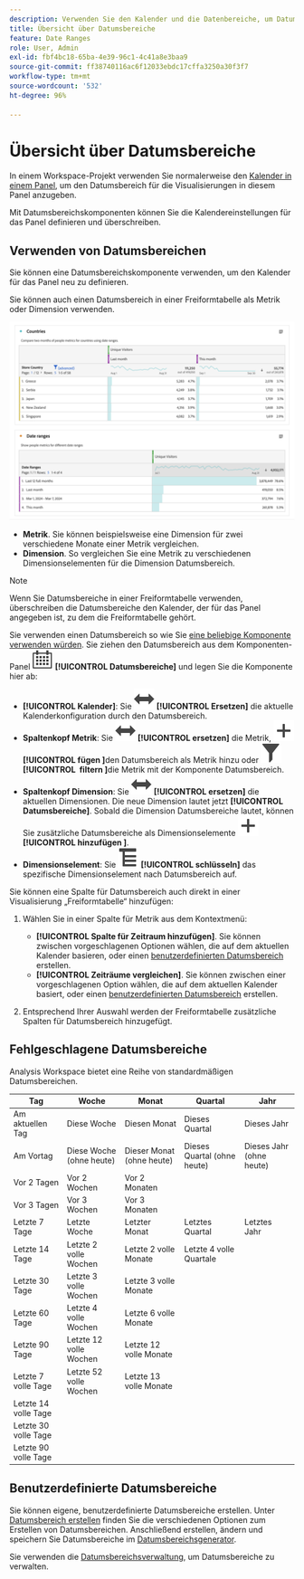 ```yaml
---
description: Verwenden Sie den Kalender und die Datenbereiche, um Datumsbereiche in Analysis Workspace anzugeben.
title: Übersicht über Datumsbereiche
feature: Date Ranges
role: User, Admin
exl-id: fbf4bc18-65ba-4e39-96c1-4c41a8e3baa9
source-git-commit: ff38740116ac6f12033ebdc17cffa3250a30f3f7
workflow-type: tm+mt
source-wordcount: '532'
ht-degree: 96%

---
```



# Übersicht über Datumsbereiche

In einem Workspace-Projekt verwenden Sie normalerweise den [Kalender in einem Panel](/help/analyze/analysis-workspace/c-panels/panels.md#calendar), um den Datumsbereich für die Visualisierungen in diesem Panel anzugeben.

Mit Datumsbereichskomponenten können Sie die Kalendereinstellungen für das Panel definieren und überschreiben.


## Verwenden von Datumsbereichen

Sie können eine Datumsbereichskomponente verwenden, um den Kalender für das Panel neu zu definieren.

Sie können auch einen Datumsbereich in einer Freiformtabelle als Metrik oder Dimension verwenden.

![Nutzung von Datumsbereich](assets/date-ranges-usage.png)

- **Metrik**. Sie können beispielsweise eine Dimension für zwei verschiedene Monate einer Metrik vergleichen.
- **Dimension**. So vergleichen Sie eine Metrik zu verschiedenen Dimensionselementen für die Dimension Datumsbereich.

>[!NOTE]
>
>Wenn Sie Datumsbereiche in einer Freiformtabelle verwenden, überschreiben die Datumsbereiche den Kalender, der für das Panel angegeben ist, zu dem die Freiformtabelle gehört.
>

Sie verwenden einen Datumsbereich so wie Sie [eine beliebige Komponente verwenden würden](/help/analyze/analysis-workspace/components/analysis-workspace-components.md#analysis-workspace-components). Sie ziehen den Datumsbereich aus dem Komponenten-Panel ![Kalender](/help/assets/icons/Calendar.svg) **[!UICONTROL Datumsbereiche]** und legen Sie die Komponente hier ab:

- **[!UICONTROL Kalender]**: Sie ![Wechseln](/help/assets/icons/Switch.svg) **[!UICONTROL Ersetzen]** die aktuelle Kalenderkonfiguration durch den Datumsbereich.
- **Spaltenkopf Metrik**: Sie ![Switch](/help/assets/icons/Switch.svg) **[!UICONTROL ersetzen]** die Metrik, ![Add](/help/assets/icons/Add.svg)**[!UICONTROL fügen &#x200B;]**&#x200B;den Datumsbereich als Metrik hinzu oder ![Filter](/help/assets/icons/Filter.svg)**[!UICONTROL &#x200B; filtern &#x200B;]**&#x200B;die Metrik mit der Komponente Datumsbereich.
- **Spaltenkopf Dimension**: Sie ![Wechseln](/help/assets/icons/Switch.svg) **[!UICONTROL ersetzen]** die aktuellen Dimensionen. Die neue Dimension lautet jetzt **[!UICONTROL Datumsbereiche]**. Sobald die Dimension Datumsbereiche lautet, können Sie zusätzliche Datumsbereiche als Dimensionselemente ![Hinzufügen](/help/assets/icons/Add.svg)**[!UICONTROL hinzufügen &#x200B;]**.
- **Dimensionselement**: Sie ![Aufschlüsselung](/help/assets/icons/Breakdown.svg) **[!UICONTROL schlüsseln]** das spezifische Dimensionselement nach Datumsbereich auf.

Sie können eine Spalte für Datumsbereich auch direkt in einer Visualisierung „Freiformtabelle“ hinzufügen:

1. Wählen Sie in einer Spalte für Metrik aus dem Kontextmenü:

   - **[!UICONTROL Spalte für Zeitraum hinzufügen]**. Sie können zwischen vorgeschlagenen Optionen wählen, die auf dem aktuellen Kalender basieren, oder einen [benutzerdefinierten Datumsbereich](#custom-date-ranges) erstellen.
   - **[!UICONTROL Zeiträume vergleichen]**. Sie können zwischen einer vorgeschlagenen Option wählen, die auf dem aktuellen Kalender basiert, oder einen [benutzerdefinierten Datumsbereich](#custom-date-ranges) erstellen.

1. Entsprechend Ihrer Auswahl werden der Freiformtabelle zusätzliche Spalten für Datumsbereich hinzugefügt.

## Fehlgeschlagene Datumsbereiche

Analysis Workspace bietet eine Reihe von standardmäßigen Datumsbereichen.


| Tag | Woche | Monat | Quartal | Jahr |
|---|---|---|---|---|
| Am aktuellen Tag | Diese Woche | Diesen Monat | Dieses Quartal | Dieses Jahr |
| Am Vortag | Diese Woche (ohne heute) | Dieser Monat (ohne heute) | Dieses Quartal (ohne heute) | Dieses Jahr (ohne heute) |
| Vor 2 Tagen | Vor 2 Wochen | Vor 2 Monaten |   |  |
| Vor 3 Tagen | Vor 3 Wochen | Vor 3 Monaten |  | |
| Letzte 7 Tage | Letzte Woche | Letzter Monat | Letztes Quartal | Letztes Jahr |
| Letzte 14 Tage | Letzte 2 volle Wochen | Letzte 2 volle Monate | Letzte 4 volle Quartale | |
| Letzte 30 Tage | Letzte 3 volle Wochen | Letzte 3 volle Monate | | |
| Letzte 60 Tage | Letzte 4 volle Wochen | Letzte 6 volle Monate | | |
| Letzte 90 Tage | Letzte 12 volle Wochen | Letzte 12 volle Monate | | |
| Letzte 7 volle Tage | Letzte 52 volle Wochen | Letzte 13 volle Monate | | |
| Letzte 14 volle Tage | | | | |
| Letzte 30 volle Tage | | | | |
| Letzte 90 volle Tage | | | | |

<table style="table-layout:fixed">

## Benutzerdefinierte Datumsbereiche

Sie können eigene, benutzerdefinierte Datumsbereiche erstellen. Unter [Datumsbereich erstellen](create.md) finden Sie die verschiedenen Optionen zum Erstellen von Datumsbereichen. Anschließend erstellen, ändern und speichern Sie Datumsbereiche im [Datumsbereichsgenerator](create.md#date-range-builder).

Sie verwenden die [Datumsbereichsverwaltung](manage.md), um Datumsbereiche zu verwalten.



<!--
# Calendar and date ranges overview {#date-range}

>[!CONTEXTUALHELP]
>id="components_dateranges_endtime"
>title="End time"
>abstract="End times always include 59 seconds."



In the calendar, you can specify dates and date ranges, or select a preset.


>[!BEGINSHADEBOX]

See ![VideoCheckedOut](/help/assets/icons/VideoCheckedOut.svg) [Calendar and date ranges overview](https://video.tv.adobe.com/v/23973?quality=12&learn=on){target="_blank"} for a demo video.

>[!ENDSHADEBOX]


Calendar selections apply at the panel level, but you have the option to apply them to all panels. When you click a date range in Workspace, the interface displays the current calendar month and the previous calendar month. You can adjust these two calendars by clicking the right and left arrows in each respective upper corner.

![Calendar](assets/aw_calendar2.png){width="60%"} 

## Select and apply date ranges {#select-apply}

The first click on a calendar starts a date range selection. The second click completes a date range selection, which becomes highlighted. If the `Shift` key is held down (or right-click is used), it appends to the currently selected range.

You can also drag dates (and time dimensions) into a Workspace project. You can select specific days, weeks, months, years, or a rolling date.

[Using Date Ranges and Calendar in Analysis Workspace](https://experienceleague.adobe.com/docs/analytics-learn/tutorials/analysis-workspace/calendar-and-date-ranges/using-dates-in-analysis-workspace.html?lang=de) (4:07)

| Setting | Description |
|--- |--- |
|Selected Days|Selected days/weeks/months/years.|
|Make date range components relative to panel calendar| If disabled, any date range components used within a table, visualization, or panel drop zone override the panel calendar. <p>If enabled, any date range components used within a table, visualization, or panel drop zone are in relation to the panel date range. For example, if the panel date range is set to November 1 through November 30, and a Last Week date range component is used in a freeform table, the information in the freeform table refers to the last week in October. |
|Use rolling dates| Rolling dates allow you to generate a dynamic report that looks forward or backward for a set period of time based on when you ran the report. For example, if you want to report on all Orders placed "Last Month" (based on the Created Date field) and ran that report in December, you'd see orders placed in November. If you ran that same report in January, you'd see orders placed in December.<ul><li>**[!UICONTROL Date Preview]**: Indicates what time period the rolling calendar encompasses.</li><li>**[!UICONTROL Start]**: You can choose among current day, current week, current month, current quarter, current year.</li><li>**[!UICONTROL End]**: You can choose among current day, current week, current month, current quarter, current year.</li></ul>To view an example, see [Custom date ranges](/help/analyze/analysis-workspace/components/calendar-date-ranges/custom-date-ranges.md). <br>Selected by default.|
|Date Range|Lets you pick a preset date range. Last 30 days is the default. **[!UICONTROL This week/month/quarter/year (excluding today)]** lets you choose from date ranges that do not include partial-day data from today.|
|Apply to All Panels|Lets you not only change the selected date range for the current panel, but also for all other panels within the project.|
|Apply|Applies the date range to this panel only.|

## About relative panel date ranges {#relative-panel-dates}

If you're working in Workspace, you can make the date range components relative to the panel calendar. 
Three common use cases where you'll see relative panel dates take effect are Combo charts, Key metrics summary, and Freeform table date ranges.

To use relative panel date ranges

1. Select the **Workspace** tab.
1. Select **Blank project**.
1. Add dimensions, metrics, and segments from the left rail. 
1. Click the panel date range field to toggle the relative panel date range setting.
1. Select **Make date range components relative to panel calendar**.
    * Select the option to make the date range components relative to the panel calendar.
        If relative dates are selected, then rolling dates will be based on the start date of the panel calendar and not today's date.
    * If this option isn't selected, then rolling dates will be based on today's date.

    ![relative panel dates](assets/relative-date-selected.png){width="60%"} 

1. Click **Apply**.
    The relative dates are shown in the upper-right.

    ![relative dates in freeform ](assets/relative-date-range1.png)

## Guidelines for relative panel date ranges {#guidelines}

Keep in mind the following guidelines when using relative panel date ranges.

### Formulas and relative date ranges {#formula-relative-dates}

If you have relative dates selected, all date formulas will use the panel's start date as the starting point.

### Custom calendars and relative date ranges {#custom-calendar-formulas}

When you use a week-based custom calendar and you add months or years, the formula calculates the offset of the day in the given period. The actual date may be different because of the offset. The formula chooses the day landing in the same place in the custom calendar. For example, the third Friday of the third week in a custom calendar.

### About segments that use rolling dates and relative panel date ranges {#segments-relative-dates}

If you build a segment or use a segment with a rolling date, for example, the Last 7 Days or the Last 2 Weeks, and you click on the segment preview, it will start the rolling date from *Today* instead of the panel start date. As a result the preview for the segment will not match when you actually use the segment in the table. The preview is impacted, not the segment itself. 

## Guidelines for panel date ranges and previews {#guidelines-panel-dates}

* Starting with the February release, component and data previews will be based on the panel date range and not the last 90 days. 
* All components listed in the left rail will be available based on the panel date range. 
* All date previews in the segment and calculated metric builders will be based on the panel date range (unless accessed from the component managers, which do not have an associated panel, they will still be based on the last 90 days). 
* Any data previews will display data or components based on the panel date range.

-->